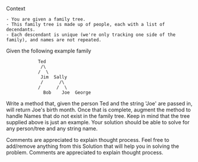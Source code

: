 Context

	- You are given a family tree.  
	- This family tree is made up of people, each with a list of decendants.   
	- Each descendant is unique (we're only tracking one side of the family), and names are not repeated.
	
Given the following example family

				Ted
				 /\
				/  \
			     Jim  Sally
			     /      /\
			    /      /  \
		          Bob    Joe  George

Write a method that, given the person Ted and the string 'Joe' are passed in, will return Joe's birth month.
Once that is complete, augment the method to handle Names that do not exist in the family tree.  Keep in mind that the tree supplied above is just an example.  Your solution should be able to solve for any person/tree and any string name.

Comments are appreciated to explain thought process.
Feel free to add/remove anything from this Solution that will help you in solving the problem.  Comments are appreciated to explain thought process.
